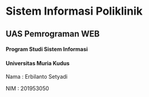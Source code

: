 # Sistem Informasi Poliklinik

<h2>UAS Pemrograman WEB</h2>
<h4>Program Studi Sistem Informasi</h4>
<h4>Universitas Muria Kudus</h4>
<p>Nama : Erbilanto Setyadi</p>
<p>NIM : 201953050 </p>
